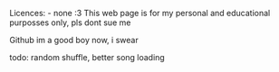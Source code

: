 Licences: - none :3
This web page is for my personal and educational purposses only, pls dont sue me

Github im a good boy now, i swear

todo: random shuffle, better song loading
